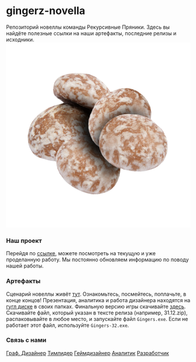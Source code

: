 # gingerz-novella
Репозиторий новеллы команды Рекурсивные Пряники. Здесь вы найдёте полезные ссылки на наши артефакты, последние релизы и исходники.
![логотип](https://github.com/shchavr/gingerz-novella/blob/main/logo_transparent.png)

### Наш проект
Перейдя по [ссылке](https://github.com/users/shchavr/projects/1/), можете посмотреть на текущую и уже проделанную работу. Мы постоянно обновляем информацию по поводу нашей работы.
### Артефакты
Сценарий новеллы живёт [тут](https://docs.google.com/document/d/18nwaitzeEGIwOqQdAOphH5rWB4GHnxwOHaLT2rvvypk/edit). Ознакомьтесь, посмейтесь, поплачьте, в конце концов!
Презентация, аналитика и работа дизайнера находятся на [гугл диске](https://drive.google.com/drive/folders/1-1KFJoYUZbJvY6UA1vhiZqlEOTmZ51wD) в своих папках. 
Финальную версию игры скачивайте [здесь](https://github.com/shchavr/gingerz-novella/releases/latest). Скачивайте файл, который указан в тексте релиза (например, 31.12.zip), распаковывайте в любое место, и запускайте файл `Gingers.exe`. Если не работает этот файл, используйте `Gingers-32.exe`.
### Связь с нами
[Граф. Дизайнер](https://vk.com/id352032180) 
[Тимлидер](https://vk.com/id378017178) 
[Геймдизайнер](https://vk.com/id350833558) 
[Аналитик](https://vk.com/id419958029) 
[Разработчик](https://vk.com/id302121073)
